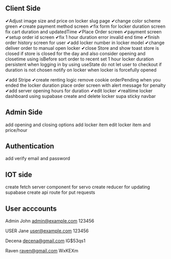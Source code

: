 ## Client Side

✔Adjust image size and price on locker slug page
✔change color scheme green
✔create payment method screen
✔fix form for locker duration screen fix cart duration and updatedTime
✔Place Order screen
✔payment screen
✔setup order id screen
✔fix 1 hour duration error invalid end time
✔finish order history screen for user
✔add locker number in locker model
✔change deliver order to manual open locker
✔close Store and show toast store is closed if store is closed for the day and also consider opening and closetime using isBefore
sort order to recent
set 1 hour locker duration persistent when logging in by using useState
do not let user to checkout if duration is not chosen
notify on locker when locker is forcefully opened

✔add Stripe
✔create renting logic
remove cookie orderPending when you ended the locker duration
place order screen with alert message for penalty
✔add server opening hours for duration
✔edit locker
✔realtime locker dashboard using supabase
create and delete locker supa
sticky navbar

## Admin Side

add opening and closing options
add locker item
edit locker item and price/hour

## Authentication

add verify email and password

## IOT side

create fetch server component for servo
create reducer for updating supabase
create api route for put requests

## User acccounts

Admin
John
admin@example.com
123456

USER
Jane
user@example.com
123456

Decena
decena@gmail.com
lG$53qs1

Raven
raven@gmail.com
WxKEXm
